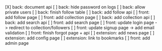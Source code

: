 [X] back:       document api
[ ] back:       hide password on logs
[ ] back:       allow private users
[ ] back:       finish follow table
[ ] back:       add follow api
[ ] front:      add follow page
[ ] front:      add collection page
[ ] back:       add collection api
[ ] back:       add search api
[ ] front:      add search page
[ ] front:      update login page -> redirect to collection/followers
[ ] front:      update signup page -> add email validation
[ ] front:      finish forgot page + api
[ ] extension:  add news page
[ ] extension:  add config page
[ ] extension:  link to bookmarks
[ ] front:      add admin page
